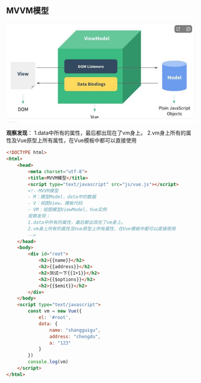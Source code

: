 ## MVVM模型

![image-20221025172226160](./5.Vue%E6%A0%B8%E5%BF%83%20%20MVVM%E6%A8%A1%E5%9E%8B.assets/image-20221025172226160-166668974745619-166668974849021.png)

**观察发现**：
		1.data中所有的属性，最后都出现在了vm身上。
		2.vm身上所有的属性及Vue原型上所有属性，在Vue模板中都可以直接使用

```html
<!DOCTYPE html>
<html>
	<head>
		<meta charset="utf-8">
		<title>MVVM模型</title>
		<script type="text/javascript" src="js/vue.js"></script>
		<!--MVVM模型
		- M：模型Model，data中的数据
		- V：视图View，模板代码
		- VM：视图模型ViewModel，Vue实例
		观察发现：
		1.data中所有的属性，最后都出现在了vm身上。
		2.vm身上所有的属性及Vue原型上所有属性，在Vue模板中都可以直接使用
		-->
	</head>
	<body>
		<div id="root">
			<h2>{{name}}</h2>
			<h2>{{address}}</h2>
			<h2>测试一下{{1+1}}</h2>
			<h2>{{$options}}</h2>
			<h2>{{$emit}}</h2>
		</div>
	</body>
	<script type="text/javascript">
		const vm = new Vue({
			el: '#root',
			data: {
				name: "shangguigu",
				address: "chengdu",
				a: "123"
			}
		})
		console.log(vm)
	</script>
</html>

```

